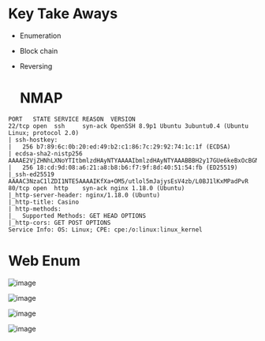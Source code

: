 # Key Take Aways

* Enumeration
* Block chain
* Reversing

  # NMAP

```
PORT   STATE SERVICE REASON  VERSION
22/tcp open  ssh     syn-ack OpenSSH 8.9p1 Ubuntu 3ubuntu0.4 (Ubuntu Linux; protocol 2.0)
| ssh-hostkey: 
|   256 b7:89:6c:0b:20:ed:49:b2:c1:86:7c:29:92:74:1c:1f (ECDSA)
| ecdsa-sha2-nistp256 AAAAE2VjZHNhLXNoYTItbmlzdHAyNTYAAAAIbmlzdHAyNTYAAABBBH2y17GUe6keBxOcBGNkWsliFwTRwUtQB3NXEhTAFLziGDfCgBV7B9Hp6GQMPGQXqMk7nnveA8vUz0D7ug5n04A=
|   256 18:cd:9d:08:a6:21:a8:b8:b6:f7:9f:8d:40:51:54:fb (ED25519)
|_ssh-ed25519 AAAAC3NzaC1lZDI1NTE5AAAAIKfXa+OM5/utlol5mJajysEsV4zb/L0BJ1lKxMPadPvR
80/tcp open  http    syn-ack nginx 1.18.0 (Ubuntu)
|_http-server-header: nginx/1.18.0 (Ubuntu)
|_http-title: Casino
| http-methods: 
|_  Supported Methods: GET HEAD OPTIONS
|_http-cors: GET POST OPTIONS
Service Info: OS: Linux; CPE: cpe:/o:linux:linux_kernel
```  


# Web Enum

![image](https://github.com/reneanto/write-ups/assets/44943249/04a23129-0d37-47fd-9bff-0f6286d43803)


![image](https://github.com/reneanto/write-ups/assets/44943249/124b4aab-4a1c-40d1-b34a-29a34d8ecd35)


![image](https://github.com/reneanto/write-ups/assets/44943249/08576f96-e217-4882-bdd0-b3e184827ea3)


![image](https://github.com/reneanto/write-ups/assets/44943249/0543c4a2-4096-4eef-a661-27bdac3c224e)
